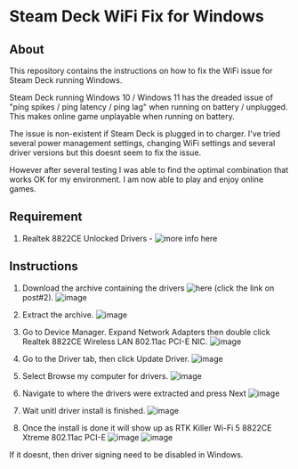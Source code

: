 # Steam Deck WiFi Fix for Windows

## About
This repository contains the instructions on how to fix the WiFi issue for Steam Deck running Windows.

Steam Deck running Windows 10 / Windows 11 has the dreaded issue of "ping spikes / ping latency / ping lag" when running on battery / unplugged. This makes online game unplayable when running on battery.

The issue is non-existent if Steam Deck is plugged in to charger. I've tried several power management settings, changing WiFi settings and several driver versions but this doesnt seem to fix the issue.

However after several testing I was able to find the optimal combination that works OK for my environment. I am now able to play and enjoy online games.


## Requirement
1. Realtek 8822CE Unlocked Drivers - ![more info here](https://www.techpowerup.com/forums/threads/realtek-8822ce-modded-wireless-drivers-with-enabled-advanced-features.283920/)

## Instructions
1. Download the archive containing the drivers ![here](https://www.techpowerup.com/forums/threads/realtek-8822ce-modded-wireless-drivers-with-enabled-advanced-features.283920/) (click the link on post#2).
![image](https://user-images.githubusercontent.com/98122529/205451596-4e4d533d-6000-480a-abca-db3f0dccb8bb.png)

2. Extract the archive.
![image](https://user-images.githubusercontent.com/98122529/205451672-c5250ec8-00ad-4771-bb54-b6eadeda4700.png)

3. Go to Device Manager. Expand Network Adapters then double click Realtek 8822CE Wireless LAN 802.11ac PCI-E NIC.
![image](https://user-images.githubusercontent.com/98122529/205451702-42416cb4-ce91-46fd-84ff-7d2b6c1f3f29.png)

4. Go to the Driver tab, then click Update Driver.
![image](https://user-images.githubusercontent.com/98122529/205451753-10da05bf-162a-40d6-b553-3915770d7b13.png)

5. Select Browse my computer for drivers.
![image](https://user-images.githubusercontent.com/98122529/205451782-7966cc04-21ee-4aa6-baea-4cc3c412a8e7.png)

6. Navigate to where the drivers were extracted and press Next
![image](https://user-images.githubusercontent.com/98122529/205451810-16def79c-0fa3-42e5-b39f-db1001ed751d.png)

7. Wait unitl driver install is finished.
![image](https://user-images.githubusercontent.com/98122529/205451824-08e80f37-1266-42f3-ab78-f76d420b5eb7.png)

8. Once the install is done it will show up as RTK Killer Wi-Fi 5 8822CE Xtreme 802.11ac PCI-E
![image](https://user-images.githubusercontent.com/98122529/205451898-8096d0ca-b365-4238-b08f-9b0f05e89aba.png)
![image](https://user-images.githubusercontent.com/98122529/205451909-e57b9415-8068-44ca-b118-49cae914617f.png)

If it doesnt, then driver signing need to be disabled in Windows.

